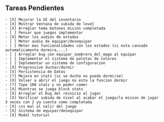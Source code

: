 ## Tareas Pendientes

    - [X] Mejorar la UI del inventario
    - [X] Mostrar Ventana de subida de level
    - [X] Arreglar tema botones mision completada
    - [ ] Pensar que juegos implementar
    - [X] Meter los audios de estados
    - [ ] Meter audio de equipar/desequipar
    - [ ] Meter mas funcionalidades con los estados (si esta cansado automaticamente dormira,...)
    - [ ] Arreglar bug con equipar_sombrero_del_mago al equipar
    - [ ] Implementar el sistema de paletas de colores
    - [ ] Implementar un sistema de configuracion
    - [X] Progressive duchar/dormir
    - [X] Persistencia de Datos
    - [?] Mejora en stats (si se ducha no puede dormirse)
    - [X] Volver a abrir el juego no esta la funcion dormir
    - [?] Tope 100 stats y no poder comer
    - [X] Mientras se juega block stats
    - [X] Arreglar el bug del reinicio al jugar
    - [X] Verificar subida de nivel al acabar el juego/la mision de jugar 3 veces con 2 ya cuenta como completada
    - [X] css mal al salir del juego
    - [X] Sistema de equipar/desequipar
    - [X] Modal tutorial

